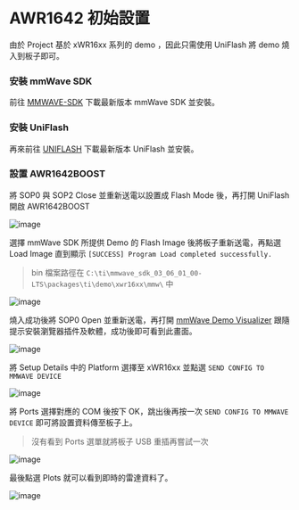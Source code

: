 # AWR1642 初始設置

由於 Project 基於 xWR16xx 系列的 demo ，因此只需使用 UniFlash 將 demo 燒入到板子即可。

### 安裝 mmWave SDK

前往 [MMWAVE-SDK](https://www.ti.com/tool/MMWAVE-SDK?utm_source=google&utm_medium=cpc&utm_campaign=epd-rap-null-58700008050676524_mmwave_sdk_userguide_rsa-cpc-evm-google-tw_int&utm_content=mmwave_sdk_userguide&ds_k=mmwave+sdk&DCM=yes&gad_source=1&gclid=CjwKCAiAzJOtBhALEiwAtwj8tmEo_bw24-bBta8tGb3DrseRJvbKeYJTs0L-_LuGjBFWNRtrIAYkSRoCXk0QAvD_BwE&gclsrc=aw.ds#downloads) 下載最新版本 mmWave SDK 並安裝。

### 安裝 UniFlash

再來前往 [UNIFLASH](https://www.ti.com/tool/UNIFLASH?utm_source=google&utm_medium=cpc&utm_campaign=epd-der-null-58700007985254383_uniflash_rsa-cpc-evm-google-tw_int&utm_content=uniflash&ds_k=uniflash&gad_source=1&gclid=CjwKCAiAzJOtBhALEiwAtwj8tiYFbuCL1dZcrLkB-aei0nsHlAaECXLliQeWQ7kmXszZYVdWWNuzzxoCZkMQAvD_BwE&gclsrc=aw.ds#downloads) 下載最新版本 UniFlash 並安裝。

### 設置 AWR1642BOOST

將 SOP0 與 SOP2 Close 並重新送電以設置成 Flash Mode 後，再打開 UniFlash 開啟 AWR1642BOOST

![image](https://gist.github.com/assets/98001197/9dd2eba5-bc8f-45d3-aacb-42d94c2780e3)

選擇 mmWave SDK 所提供 Demo 的 Flash Image 後將板子重新送電，再點選 Load Image 直到顯示 `[SUCCESS] Program Load completed successfully.`

> bin 檔案路徑在 `C:\ti\mmwave_sdk_03_06_01_00-LTS\packages\ti\demo\xwr16xx\mmw\` 中

![image](https://gist.github.com/assets/98001197/7b2ce341-aed9-4590-8b8e-ccfcf7759ca3)

燒入成功後將 SOP0 Open 並重新送電，再打開 [mmWave Demo Visualizer](https://dev.ti.com/gallery/view/mmwave/mmWave_Demo_Visualizer/ver/3.6.0/) 跟隨提示安裝瀏覽器插件及軟體，成功後即可看到此畫面。

![image](https://gist.github.com/assets/98001197/ed581421-bc31-4a11-a868-805925954323)

將 Setup Details 中的 Platform 選擇至 xWR16xx 並點選 `SEND CONFIG TO MMWAVE DEVICE`

![image](https://gist.github.com/assets/98001197/ee25e9b7-8f55-46ba-b9f8-4fff03d6cd3f)

將 Ports 選擇對應的 COM 後按下 OK，跳出後再按一次 `SEND CONFIG TO MMWAVE DEVICE` 即可將設置資料傳至板子上。
> 沒有看到 Ports 選單就將板子 USB 重插再嘗試一次

![image](https://gist.github.com/assets/98001197/56555a74-65d6-4872-9b2f-7fa05353a577)

最後點選 Plots 就可以看到即時的雷達資料了。

![image](https://gist.github.com/assets/98001197/0b7cba38-1b3f-4ca0-9dd0-9d4a25accc9c)

